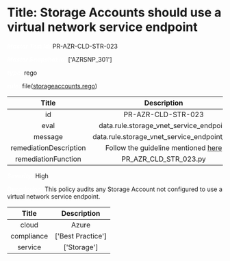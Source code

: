 



# Title: Storage Accounts should use a virtual network service endpoint


***<font color="white">Master Test Id:</font>*** PR-AZR-CLD-STR-023

***<font color="white">Master Snapshot Id:</font>*** ['AZRSNP_301']

***<font color="white">type:</font>*** rego

***<font color="white">rule:</font>*** file([storageaccounts.rego])  
  
  
  
  

|Title|Description|
| :---: | :---: |
|id|PR-AZR-CLD-STR-023|
|eval|data.rule.storage_vnet_service_endpoint|
|message|data.rule.storage_vnet_service_endpoint_err|
|remediationDescription|Follow the guideline mentioned <a href='https://docs.microsoft.com/en-us/azure/virtual-network/virtual-network-service-endpoint-policies-overviewv' target='_blank'>here</a>|
|remediationFunction|PR_AZR_CLD_STR_023.py|


***<font color="white">Severity:</font>*** High

***<font color="white">Description:</font>*** This policy audits any Storage Account not configured to use a virtual network service endpoint.  
  
  

|Title|Description|
| :---: | :---: |
|cloud|Azure|
|compliance|['Best Practice']|
|service|['Storage']|



[storageaccounts.rego]: https://github.com/prancer-io/prancer-compliance-test/tree/master/azure/cloud/storageaccounts.rego
